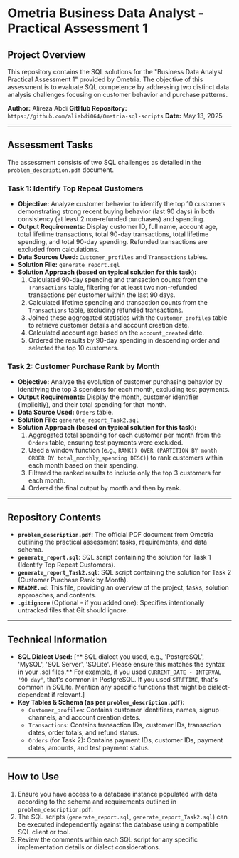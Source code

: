 # Ometria Business Data Analyst - Practical Assessment 1

## Project Overview

This repository contains the SQL solutions for the "Business Data Analyst Practical Assessment 1" provided by Ometria. The objective of this assessment is to evaluate SQL competence by addressing two distinct data analysis challenges focusing on customer behavior and purchase patterns.

**Author:** Alireza Abdi
**GitHub Repository:** `https://github.com/aliabdi064/Ometria-sql-scripts` 
**Date:** May 13, 2025 

---

## Assessment Tasks

The assessment consists of two SQL challenges as detailed in the `problem_description.pdf` document.

### Task 1: Identify Top Repeat Customers

* **Objective:** Analyze customer behavior to identify the top 10 customers demonstrating strong recent buying behavior (last 90 days) in both consistency (at least 2 non-refunded purchases) and spending.
* **Output Requirements:** Display customer ID, full name, account age, total lifetime transactions, total 90-day transactions, total lifetime spending, and total 90-day spending. Refunded transactions are excluded from calculations.
* **Data Sources Used:** `Customer_profiles` and `Transactions` tables.
* **Solution File:** `generate_report.sql`
* **Solution Approach (based on typical solution for this task):**
    1.  Calculated 90-day spending and transaction counts from the `Transactions` table, filtering for at least two non-refunded transactions per customer within the last 90 days.
    2.  Calculated lifetime spending and transaction counts from the `Transactions` table, excluding refunded transactions.
    3.  Joined these aggregated statistics with the `Customer_profiles` table to retrieve customer details and account creation date.
    4.  Calculated account age based on the `account_created` date.
    5.  Ordered the results by 90-day spending in descending order and selected the top 10 customers.

### Task 2: Customer Purchase Rank by Month

* **Objective:** Analyze the evolution of customer purchasing behavior by identifying the top 3 spenders for each month, excluding test payments.
* **Output Requirements:** Display the month, customer identifier (implicitly), and their total spending for that month.
* **Data Source Used:** `Orders` table.
* **Solution File:** `generate_report_Task2.sql`
* **Solution Approach (based on typical solution for this task):**
    1.  Aggregated total spending for each customer per month from the `Orders` table, ensuring test payments were excluded.
    2.  Used a window function (e.g., `RANK() OVER (PARTITION BY month ORDER BY total_monthly_spending DESC)`) to rank customers within each month based on their spending.
    3.  Filtered the ranked results to include only the top 3 customers for each month.
    4.  Ordered the final output by month and then by rank.

---

## Repository Contents

* **`problem_description.pdf`**: The official PDF document from Ometria outlining the practical assessment tasks, requirements, and data schema.
* **`generate_report.sql`**: SQL script containing the solution for Task 1 (Identify Top Repeat Customers).
* **`generate_report_Task2.sql`**: SQL script containing the solution for Task 2 (Customer Purchase Rank by Month).
* **`README.md`**: This file, providing an overview of the project, tasks, solution approaches, and contents.
* **`.gitignore`** (Optional - if you added one): Specifies intentionally untracked files that Git should ignore.

---

## Technical Information

* **SQL Dialect Used:** [** SQL dialect you used, e.g., 'PostgreSQL', 'MySQL', 'SQL Server', 'SQLite'. Please ensure this matches the syntax in your .sql files.** For example, if you used `CURRENT_DATE - INTERVAL '90 day'`, that's common in PostgreSQL. If you used `STRFTIME`, that's common in SQLite. Mention any specific functions that might be dialect-dependent if relevant.]
* **Key Tables & Schema (as per `problem_description.pdf`):**
    * `Customer_profiles`: Contains customer identifiers, names, signup channels, and account creation dates.
    * `Transactions`: Contains transaction IDs, customer IDs, transaction dates, order totals, and refund status.
    * `Orders` (for Task 2): Contains payment IDs, customer IDs, payment dates, amounts, and test payment status.

---

## How to Use

1.  Ensure you have access to a database instance populated with data according to the schema and requirements outlined in `problem_description.pdf`.
2.  The SQL scripts (`generate_report.sql`, `generate_report_Task2.sql`) can be executed independently against the database using a compatible SQL client or tool.
3.  Review the comments within each SQL script for any specific implementation details or dialect considerations.


